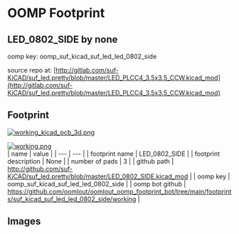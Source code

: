 # OOMP Footprint  
## LED_0802_SIDE  by none  
  
oomp key: oomp_suf_kicad_suf_led_led_0802_side  
  
source repo at: [http://gitlab.com/suf-KiCAD/suf_led.pretty/blob/master/LED_PLCC4_3.5x3.5_CCW.kicad_mod](http://gitlab.com/suf-KiCAD/suf_led.pretty/blob/master/LED_PLCC4_3.5x3.5_CCW.kicad_mod)  
## Footprint  
  
[![working_kicad_pcb_3d.png](working_kicad_pcb_3d_600.png)](working_kicad_pcb_3d.png)  
  
[![working.png](working_600.png)](working.png)  
| name | value | 
| --- | --- | 
| footprint name | LED_0802_SIDE | 
| footprint description | None | 
| number of pads | 3 | 
| github path | http://github.com/suf-KiCAD/suf_led.pretty/blob/master/LED_0802_SIDE.kicad_mod | 
| oomp key | oomp_suf_kicad_suf_led_led_0802_side | 
| oomp bot github | https://github.com/oomlout/oomlout_oomp_footprint_bot/tree/main/footprints/suf_kicad_suf_led_led_0802_side/working | 
## Images  
